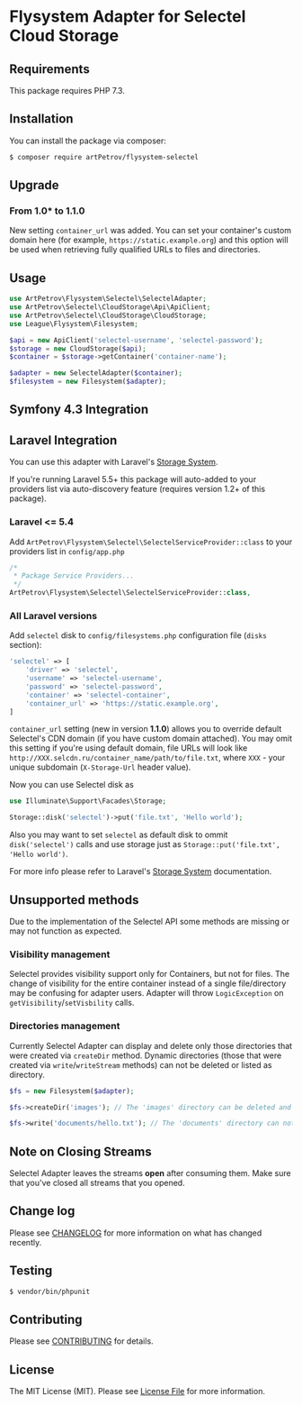 # Flysystem Adapter for Selectel Cloud Storage

## Requirements
This package requires PHP 7.3.

## Installation

You can install the package via composer:

``` bash
$ composer require artPetrov/flysystem-selectel
```

## Upgrade

### From 1.0* to 1.1.0
New setting `container_url` was added. You can set your container's custom domain here (for example, `https://static.example.org`) and this option will be used when retrieving fully qualified URLs to files and directories.

## Usage

``` php
use ArtPetrov\Flysystem\Selectel\SelectelAdapter;
use ArtPetrov\Selectel\CloudStorage\Api\ApiClient;
use ArtPetrov\Selectel\CloudStorage\CloudStorage;
use League\Flysystem\Filesystem;

$api = new ApiClient('selectel-username', 'selectel-password');
$storage = new CloudStorage($api);
$container = $storage->getContainer('container-name');

$adapter = new SelectelAdapter($container);
$filesystem = new Filesystem($adapter);
```

## Symfony 4.3 Integration



## Laravel Integration

You can use this adapter with Laravel's [Storage System](https://laravel.com/docs/5.5/filesystem).

If you're running Laravel 5.5+ this package will auto-added to your providers list via auto-discovery feature (requires version 1.2+ of this package).

### Laravel <= 5.4
Add `ArtPetrov\Flysystem\Selectel\SelectelServiceProvider::class` to your providers list in `config/app.php`

```php
/*
 * Package Service Providers...
 */
ArtPetrov\Flysystem\Selectel\SelectelServiceProvider::class,
```

### All Laravel versions
Add `selectel` disk to `config/filesystems.php` configuration file (`disks` section):

```php
'selectel' => [
    'driver' => 'selectel',
    'username' => 'selectel-username',
    'password' => 'selectel-password',
    'container' => 'selectel-container',
    'container_url' => 'https://static.example.org',
]
```

`container_url` setting (new in version **1.1.0**) allows you to override default Selectel's CDN domain (if you have custom domain attached). You may omit this setting if you're using default domain, file URLs will look like `http://XXX.selcdn.ru/container_name/path/to/file.txt`, where `XXX` - your unique subdomain (`X-Storage-Url` header value).

Now you can use Selectel disk as

```php
use Illuminate\Support\Facades\Storage;

Storage::disk('selectel')->put('file.txt', 'Hello world');
```

Also you may want to set `selectel` as default disk to ommit `disk('selectel')` calls and use storage just as `Storage::put('file.txt', 'Hello world')`.

For more info please refer to Laravel's [Storage System](https://laravel.com/docs/5.4/filesystem) documentation.

## Unsupported methods
Due to the implementation of the Selectel API some methods are missing or may not function as expected.

### Visibility management
Selectel provides visibility support only for Containers, but not for files. The change of visibility for the entire container instead of a single file/directory may be confusing for adapter users. Adapter will throw `LogicException` on `getVisibility`/`setVisbility` calls.

### Directories management
Currently Selectel Adapter can display and delete only those directories that were created via `createDir` method. Dynamic directories (those that were created via `write`/`writeStream` methods) can not be deleted or listed as directory.

```php
$fs = new Filesystem($adapter);

$fs->createDir('images'); // The 'images' directory can be deleted and will be listed as 'dir' in the results of `$fs->listContents()`.

$fs->write('documents/hello.txt'); // The 'documents' directory can not be deleted and won't be listed in the results of `$fs->listContents()`.
```

## Note on Closing Streams
Selectel Adapter leaves the streams **open** after consuming them. Make sure that you've closed all streams that you opened.

## Change log
Please see [CHANGELOG](CHANGELOG.md) for more information on what has changed recently.

## Testing
``` bash
$ vendor/bin/phpunit
```

## Contributing
Please see [CONTRIBUTING](CONTRIBUTING.md) for details.

## License
The MIT License (MIT). Please see [License File](LICENSE.md) for more information.

